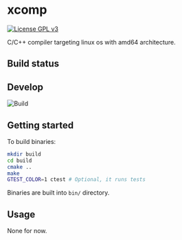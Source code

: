 # xcomp
[![License GPL v3](https://img.shields.io/badge/License-GPLv3-blue.svg)](https://www.gnu.org/licenses/gpl-3.0)

C/C++ compiler targeting linux os with amd64 architecture.

## Build status

Develop
-------
![Build](https://github.com/huardti/xcomp/workflows/Build/badge.svg?branch=develop)

## Getting started

To build binaries:
```sh
mkdir build
cd build
cmake ..
make
GTEST_COLOR=1 ctest # Optional, it runs tests
```
Binaries are built into `bin/` directory.

## Usage
None for now.
